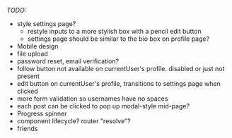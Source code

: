 *TODO:*

- style settings page? 
    - restyle inputs to a more stylish box with a pencil edit button
    - settings page should be similar to the bio box on profile page?
- Mobile design
- file upload
- password reset, email verification?
- follow button not available on currentUser's profile. disabled or just not present
- edit button on currentUser's profile, transitions to settings page when clicked
- more form validation so usernames have no spaces
- each post can be clicked to pop up modal-style mid-page?
- Progress spinner
- component lifecycle? router "resolve"?
- friends